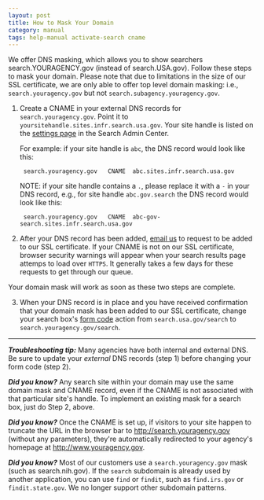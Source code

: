 ```yaml
---
layout: post
title: How to Mask Your Domain
category: manual
tags: help-manual activate-search cname 
---
```


We offer DNS masking, which allows you to show searchers search.YOURAGENCY.gov (instead of search.USA.gov). Follow these steps to mask your domain. Please note that due to limitations in the size of our SSL certificate, we are only able to offer top level domain masking: i.e., `search.youragency.gov` but not `search.subagency.youragency.gov`.

1. Create a CNAME in your external DNS records for `search.youragency.gov`. Point it to `yoursitehandle.sites.infr.search.usa.gov`. Your site handle is listed on the [settings page](/manual/settings.html) in the Search Admin Center.
	
	For example: if your site handle is `abc`, the DNS record would look like this:
	
		search.youragency.gov   CNAME  abc.sites.infr.search.usa.gov

	NOTE: if your site handle contains a `.`, please replace it with a `-` in your DNS record,  e.g., for site handle `abc.gov.search` the DNS record would look like this:

		search.youragency.gov   CNAME  abc-gov-search.sites.infr.search.usa.gov
  
2. After your DNS record has been added, [email us](mailto:search@support.digitalgov.gov) to request to be added to our SSL certificate. If your CNAME is not on our SSL certificate, browser security warnings will appear when your search results page attemps to load over `HTTPS`. It generally takes a few days for these requests to get through our queue.

Your domain mask will work as soon as these two steps are complete.

3. When your DNS record is in place and you have received confirmation that your domain mask has been added to our SSL certificate, change your search box's [form code](/manual/code.html) action from `search.usa.gov/search` to `search.youragency.gov/search`. 

---

***Troubleshooting tip:*** Many agencies have both internal and external DNS. Be
sure to update your *external* DNS records (step 1) before changing your form code (step 2).

***Did you know?*** Any search site within your domain may use the same domain mask and CNAME record, even if the CNAME is not associated with that particular site's handle. To implement an existing mask for a search box, just do Step 2, above.

***Did you know?*** Once the CNAME is set up, if visitors to your site happen to truncate the URL in the browser bar to http://search.youragency.gov (without any parameters), they're automatically redirected to your agency's homepage at http://www.youragency.gov. 

***Did you know?*** Most of our customers use a `search.youragency.gov` mask (such as search.nih.gov). If the `search` subdomain is already used by another application, you can use `find` or `findit`, such as `find.irs.gov` or `findit.state.gov`. We no longer support other subdomain patterns. 
